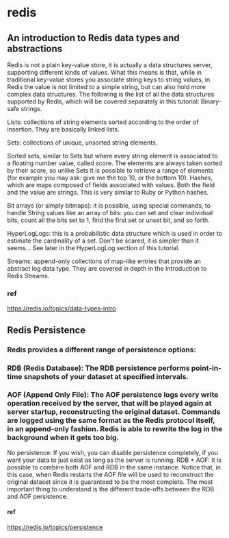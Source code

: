 # redis

## An introduction to Redis data types and abstractions

Redis is not a plain key-value store, it is actually a data structures server, supporting different kinds of values. What this means is that, while in traditional key-value stores you associate string keys to string values, in Redis the value is not limited to a simple string, but can also hold more complex data structures. The following is the list of all the data structures supported by Redis, which will be covered separately in this tutorial:
Binary-safe strings.

Lists: collections of string elements sorted according to the order of insertion. They are basically linked lists.

Sets: collections of unique, unsorted string elements.

Sorted sets, similar to Sets but where every string element is associated to a floating number value, called score. The elements are always taken sorted by their score, so unlike Sets it is possible to retrieve a range of elements (for example you may ask: give me the top 10, or the bottom 10).
Hashes, which are maps composed of fields associated with values. Both the field and the value are strings. This is very similar to Ruby or Python hashes.

Bit arrays (or simply bitmaps): it is possible, using special commands, to handle String values like an array of bits: you can set and clear individual bits, count all the bits set to 1, find the first set or unset bit, and so forth.

HyperLogLogs: this is a probabilistic data structure which is used in order to estimate the cardinality of a set. Don't be scared, it is simpler than it seems... See later in the HyperLogLog section of this tutorial.

Streams: append-only collections of map-like entries that provide an abstract log data type. They are covered in depth in the Introduction to Redis Streams.

### ref
https://redis.io/topics/data-types-intro

## Redis Persistence
### Redis provides a different range of persistence options:
### RDB (Redis Database): The RDB persistence performs point-in-time snapshots of your dataset at specified intervals.
### AOF (Append Only File): The AOF persistence logs every write operation received by the server, that will be played again at server startup, reconstructing the original dataset. Commands are logged using the same format as the Redis protocol itself, in an append-only fashion. Redis is able to rewrite the log in the background when it gets too big.
No persistence: If you wish, you can disable persistence completely, if you want your data to just exist as long as the server is running.
RDB + AOF: It is possible to combine both AOF and RDB in the same instance. Notice that, in this case, when Redis restarts the AOF file will be used to reconstruct the original dataset since it is guaranteed to be the most complete.
The most important thing to understand is the different trade-offs between the RDB and AOF persistence. 

#### ref 
https://redis.io/topics/persistence

